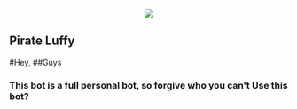 <p align="center">
  <img src="https://telegra.ph/file/67c28066d90082b412e01.jpg">
</p>

## Pirate Luffy 


#Hey, 
##Guys 

### This bot is a full personal bot, so forgive who you can't Use this bot?

